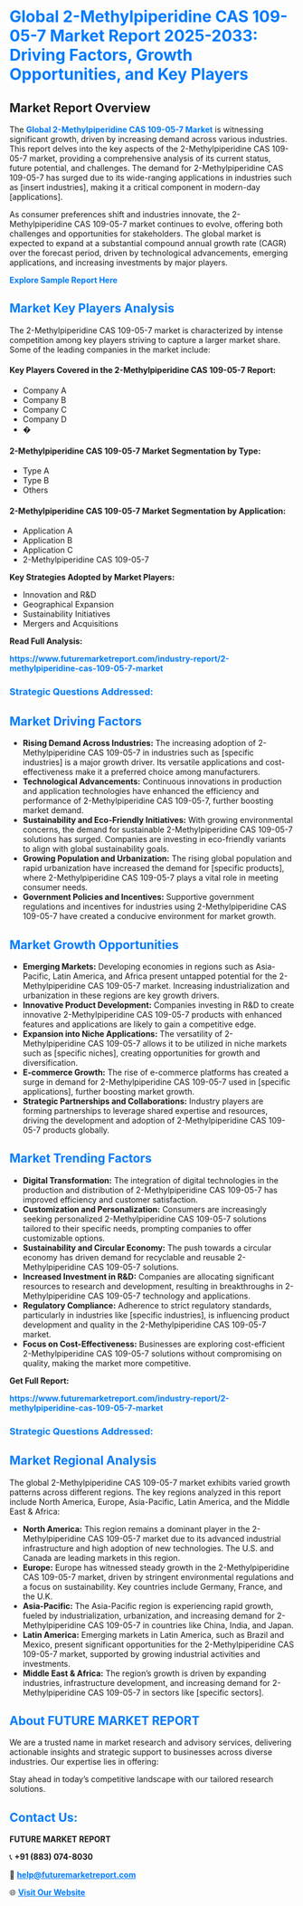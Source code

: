 <h1 style="color: #007BFF;">Global 2-Methylpiperidine CAS 109-05-7 Market Report 2025-2033: Driving Factors, Growth Opportunities, and Key Players</h1>

<section id="overview">
<h2>Market Report Overview</h2>
<p>The <a href="https://www.futuremarketreport.com/industry-report/2-methylpiperidine-cas-109-05-7-market" style="color: #007BFF; text-decoration: none;"><strong>Global 2-Methylpiperidine CAS 109-05-7 Market</strong></a> is witnessing significant growth, driven by increasing demand across various industries. This report delves into the key aspects of the 2-Methylpiperidine CAS 109-05-7 market, providing a comprehensive analysis of its current status, future potential, and challenges. The demand for 2-Methylpiperidine CAS 109-05-7 has surged due to its wide-ranging applications in industries such as [insert industries], making it a critical component in modern-day [applications].</p>
<p>As consumer preferences shift and industries innovate, the 2-Methylpiperidine CAS 109-05-7 market continues to evolve, offering both challenges and opportunities for stakeholders. The global market is expected to expand at a substantial compound annual growth rate (CAGR) over the forecast period, driven by technological advancements, emerging applications, and increasing investments by major players.</p>
</section>

<section id="overview">
<p><a href="https://www.futuremarketreport.com/request-sample/reportId=116269" style="color: #007BFF; text-decoration: none;"><strong>Explore Sample Report Here</strong></a></p>
</section>

<section id="key-players">
<h2 style="color: #007BFF;">Market Key Players Analysis</h2>
<p>The 2-Methylpiperidine CAS 109-05-7 market is characterized by intense competition among key players striving to capture a larger market share. Some of the leading companies in the market include:</p>
<h4>Key Players Covered in the 2-Methylpiperidine CAS 109-05-7 Report:</h4>
<ul><li>Company A</li><li>Company B</li><li>Company C</li><li>Company D</li><li>�</li></ul>
<h4>2-Methylpiperidine CAS 109-05-7 Market Segmentation by Type:</h4>
<ul><li>Type A</li><li>Type B</li><li>Others</li></ul>

<h4>2-Methylpiperidine CAS 109-05-7 Market Segmentation by Application:</h4>
<ul><li>Application A</li><li>Application B</li><li>Application C</li><li>2-Methylpiperidine CAS 109-05-7</li></ul>
<p><strong>Key Strategies Adopted by Market Players:</strong></p>
<ul>
<li>Innovation and R&D</li>
<li>Geographical Expansion</li>
<li>Sustainability Initiatives</li>
<li>Mergers and Acquisitions</li>
</ul>
</section>

<section>
<p><strong>Read Full Analysis: </strong></p><a href="https://www.futuremarketreport.com/industry-report/2-methylpiperidine-cas-109-05-7-market" style="color: #007BFF; text-decoration: none;"><strong>https://www.futuremarketreport.com/industry-report/2-methylpiperidine-cas-109-05-7-market</strong></a>
<h3 style="color: #007BFF;">Strategic Questions Addressed:</h3>
</section>

<section id="driving-factors">
<h2 style="color: #007BFF;">Market Driving Factors</h2>
<ul>
<li><strong>Rising Demand Across Industries:</strong> The increasing adoption of 2-Methylpiperidine CAS 109-05-7 in industries such as [specific industries] is a major growth driver. Its versatile applications and cost-effectiveness make it a preferred choice among manufacturers.</li>
<li><strong>Technological Advancements:</strong> Continuous innovations in production and application technologies have enhanced the efficiency and performance of 2-Methylpiperidine CAS 109-05-7, further boosting market demand.</li>
<li><strong>Sustainability and Eco-Friendly Initiatives:</strong> With growing environmental concerns, the demand for sustainable 2-Methylpiperidine CAS 109-05-7 solutions has surged. Companies are investing in eco-friendly variants to align with global sustainability goals.</li>
<li><strong>Growing Population and Urbanization:</strong> The rising global population and rapid urbanization have increased the demand for [specific products], where 2-Methylpiperidine CAS 109-05-7 plays a vital role in meeting consumer needs.</li>
<li><strong>Government Policies and Incentives:</strong> Supportive government regulations and incentives for industries using 2-Methylpiperidine CAS 109-05-7 have created a conducive environment for market growth.</li>
</ul>
</section>

<section id="growth-opportunities">
<h2 style="color: #007BFF;">Market Growth Opportunities</h2>
<ul>
<li><strong>Emerging Markets:</strong> Developing economies in regions such as Asia-Pacific, Latin America, and Africa present untapped potential for the 2-Methylpiperidine CAS 109-05-7 market. Increasing industrialization and urbanization in these regions are key growth drivers.</li>
<li><strong>Innovative Product Development:</strong> Companies investing in R&D to create innovative 2-Methylpiperidine CAS 109-05-7 products with enhanced features and applications are likely to gain a competitive edge.</li>
<li><strong>Expansion into Niche Applications:</strong> The versatility of 2-Methylpiperidine CAS 109-05-7 allows it to be utilized in niche markets such as [specific niches], creating opportunities for growth and diversification.</li>
<li><strong>E-commerce Growth:</strong> The rise of e-commerce platforms has created a surge in demand for 2-Methylpiperidine CAS 109-05-7 used in [specific applications], further boosting market growth.</li>
<li><strong>Strategic Partnerships and Collaborations:</strong> Industry players are forming partnerships to leverage shared expertise and resources, driving the development and adoption of 2-Methylpiperidine CAS 109-05-7 products globally.</li>
</ul>
</section>

<section id="trending-factors">
<h2 style="color: #007BFF;">Market Trending Factors</h2>
<ul>
<li><strong>Digital Transformation:</strong> The integration of digital technologies in the production and distribution of 2-Methylpiperidine CAS 109-05-7 has improved efficiency and customer satisfaction.</li>
<li><strong>Customization and Personalization:</strong> Consumers are increasingly seeking personalized 2-Methylpiperidine CAS 109-05-7 solutions tailored to their specific needs, prompting companies to offer customizable options.</li>
<li><strong>Sustainability and Circular Economy:</strong> The push towards a circular economy has driven demand for recyclable and reusable 2-Methylpiperidine CAS 109-05-7 solutions.</li>
<li><strong>Increased Investment in R&D:</strong> Companies are allocating significant resources to research and development, resulting in breakthroughs in 2-Methylpiperidine CAS 109-05-7 technology and applications.</li>
<li><strong>Regulatory Compliance:</strong> Adherence to strict regulatory standards, particularly in industries like [specific industries], is influencing product development and quality in the 2-Methylpiperidine CAS 109-05-7 market.</li>
<li><strong>Focus on Cost-Effectiveness:</strong> Businesses are exploring cost-efficient 2-Methylpiperidine CAS 109-05-7 solutions without compromising on quality, making the market more competitive.</li>
</ul>
</section>

<section>
<p><strong>Get Full Report: </strong></p><a href="https://www.futuremarketreport.com/industry-report/2-methylpiperidine-cas-109-05-7-market" style="color: #007BFF; text-decoration: none;"><strong>https://www.futuremarketreport.com/industry-report/2-methylpiperidine-cas-109-05-7-market</strong></a>
<h3 style="color: #007BFF;">Strategic Questions Addressed:</h3>
</section>


<section id="regional-analysis">
<h2 style="color: #007BFF;">Market Regional Analysis</h2>
<p>The global 2-Methylpiperidine CAS 109-05-7 market exhibits varied growth patterns across different regions. The key regions analyzed in this report include North America, Europe, Asia-Pacific, Latin America, and the Middle East & Africa:</p>
<ul>
<li><strong>North America:</strong> This region remains a dominant player in the 2-Methylpiperidine CAS 109-05-7 market due to its advanced industrial infrastructure and high adoption of new technologies. The U.S. and Canada are leading markets in this region.</li>
<li><strong>Europe:</strong> Europe has witnessed steady growth in the 2-Methylpiperidine CAS 109-05-7 market, driven by stringent environmental regulations and a focus on sustainability. Key countries include Germany, France, and the U.K.</li>
<li><strong>Asia-Pacific:</strong> The Asia-Pacific region is experiencing rapid growth, fueled by industrialization, urbanization, and increasing demand for 2-Methylpiperidine CAS 109-05-7 in countries like China, India, and Japan.</li>
<li><strong>Latin America:</strong> Emerging markets in Latin America, such as Brazil and Mexico, present significant opportunities for the 2-Methylpiperidine CAS 109-05-7 market, supported by growing industrial activities and investments.</li>
<li><strong>Middle East & Africa:</strong> The region’s growth is driven by expanding industries, infrastructure development, and increasing demand for 2-Methylpiperidine CAS 109-05-7 in sectors like [specific sectors].</li>
</ul>
</section>

<footer>
<h2 style="color: #007BFF;">About FUTURE MARKET REPORT</h2>
<p>We are a trusted name in market research and advisory services, delivering actionable insights and strategic support to businesses across diverse industries. Our expertise lies in offering:</p>

<p>Stay ahead in today’s competitive landscape with our tailored research solutions.</p>

<h2 style="color: #007BFF;">Contact Us:</h2>
<p><strong>FUTURE MARKET REPORT</strong></p>
<p>📞 <strong>+91 (883) 074-8030</strong></p>
<p>📧 <strong><a href="mailto:help@futuremarketreport.com" style="color: #007BFF;">help@futuremarketreport.com</a></strong></p>
<p>🌐 <strong><a href="https://www.futuremarketreport.com/" style="color: #007BFF;">Visit Our Website</a></strong></p>
</footer>
